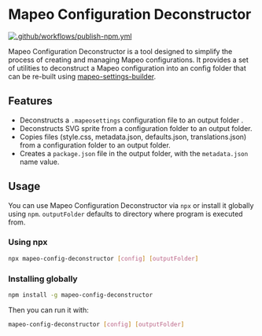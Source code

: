 # Mapeo Configuration Deconstructor
[![.github/workflows/publish-npm.yml](https://github.com/digidem/mapeo-config-deconstructor/actions/workflows/publish-npm.yml/badge.svg?branch=main)](https://github.com/digidem/mapeo-config-deconstructor/actions/workflows/publish-npm.yml)

Mapeo Configuration Deconstructor is a tool designed to simplify the process of creating and managing Mapeo configurations. It provides a set of utilities to deconstruct a Mapeo configuration into an config folder that can be re-built using [mapeo-settings-builder](https://github.com/digidem/mapeo-settings-builder).

## Features
- Deconstructs a `.mapeosettings` configuration file to an output folder .
- Deconstructs SVG sprite from a configuration folder to an output folder.
- Copies files (style.css, metadata.json, defaults.json, translations.json) from a configuration folder to an output folder.
- Creates a `package.json` file in the output folder, with the `metadata.json` name value.

## Usage
You can use Mapeo Configuration Deconstructor via `npx` or install it globally using `npm`.
`outputFolder` defaults to directory where program is executed from.

### Using npx
```bash
npx mapeo-config-deconstructor [config] [outputFolder]
```

### Installing globally
```bash
npm install -g mapeo-config-deconstructor
```
Then you can run it with:
```bash
mapeo-config-deconstructor [config] [outputFolder]
```
